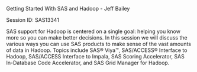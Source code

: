 Getting Started With SAS and Hadoop - Jeff Bailey

Session ID: SAS13341

SAS support for Hadoop is centered on a single goal: helping you know more so you can make better decisions. In this session we will discuss the various ways you can use SAS products to make sense of the vast amounts of data in Hadoop. Topics include SAS® Viya™, SAS/ACCESS® Interface to Hadoop, SAS/ACCESS Interface to Impala, SAS Scoring Accelerator, SAS In-Database Code Accelerator, and SAS Grid Manager for Hadoop.
